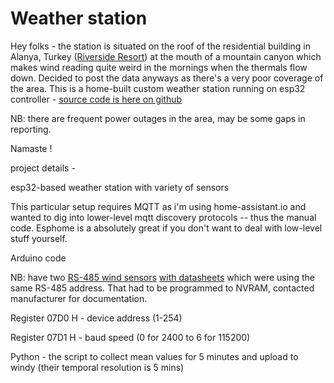 # Weather station

Hey folks - the station is situated on the roof of the residential building in Alanya, Turkey ([Riverside Resort](https://g.co/kgs/4uqLjyM)) at the mouth of a mountain canyon which makes wind reading quite weird in the mornings when the thermals flow down.
Decided to post the data anyways as there's a very poor coverage of the area. This is a home-built custom weather station running on esp32 controller - [source code is here on github](https://github.com/eugene-polyakov/weather-station)

NB: there are frequent power outages in the area, may be some gaps in reporting.

Namaste !



project details -


esp32-based weather station with variety of sensors

This particular setup requires MQTT as i'm using home-assistant.io and wanted to dig into lower-level mqtt discovery protocols -- thus the manual code. Esphome is a absolutely great if you don't want to deal with low-level stuff yourself.

Arduino code

NB: have two [RS-485 wind sensors](https://www.alibaba.com/product-detail/Lightweight-casing-wind-speed-and-direction_62219376461.html) [with datasheets](https://media.digikey.com/pdf/Data%20Sheets/Seeed%20Technology/Wind_Speed_Transmitter_485Type_V1.0_UG.pdf, ) which were using the same RS-485 address. That had to be programmed to NVRAM, contacted manufacturer for documentation.

Register 07D0 H - device address (1-254)

Register 07D1 H - baud speed (0 for 2400 to 6 for 115200)

Python - the script to collect mean values for 5 minutes and upload to windy (their temporal resolution is 5 mins)

